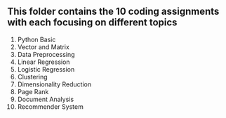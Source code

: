 ## This folder contains the 10 coding assignments with each focusing on different topics
1. Python Basic
2. Vector and Matrix
3. Data Preprocessing
4. Linear Regression
5. Logistic Regression
6. Clustering
7. Dimensionality Reduction
8. Page Rank
9. Document Analysis
10. Recommender System
